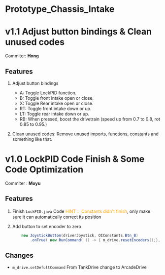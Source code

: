# Prototype_Chassis_Intake

# v1.1 Adjust button bindings & Clean unused codes

Commiter: **Hong**

## Features

1. Adjust button bindings
    * A: Toggle LockPID function.
    * B: Toggle front intake open or close.
    * X: Toggle Rear intake open or close.
    * RT: Toggle front intake down or up.
    * LT: Toggle rear intake down or up.
    * RB: When pressed, boost the drivetrain (speed up from 0.7 to 0.8, rot 0.85 to 0.95.)

2. Clean unused codes: Remove unused imports, functions, constants and something like that.

# v1.0 LockPID Code Finish & Some Code Optimization

Commiter : **Moyu**

## Features

1. Finish `LockPID.java` Code
    <span style="color:orange">HINT： Constants didn't finish</span>, only make sure it can automatically correct its position

2. Add button to set encoder to zero
    ```java
        new JoystickButton(driverJoystick, OIConstants.Btn_B)
            .onTrue( new RunCommand( () -> { m_drive.resetEncoders();}, m_drive));
    ```

## Changes

* `m_drive.setDefultCommand` From TankDrive change to ArcadeDrive